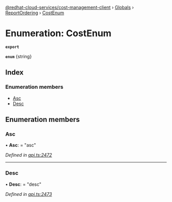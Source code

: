 [@redhat-cloud-services/cost-management-client](../README.md) › [Globals](../globals.md) › [ReportOrdering](../modules/reportordering.md) › [CostEnum](reportordering.costenum.md)

# Enumeration: CostEnum

**`export`** 

**`enum`** {string}

## Index

### Enumeration members

* [Asc](reportordering.costenum.md#asc)
* [Desc](reportordering.costenum.md#desc)

## Enumeration members

###  Asc

• **Asc**: = "asc"

*Defined in [api.ts:2472](https://github.com/RedHatInsights/javascript-clients/blob/master/packages/cost-management/api.ts#L2472)*

___

###  Desc

• **Desc**: = "desc"

*Defined in [api.ts:2473](https://github.com/RedHatInsights/javascript-clients/blob/master/packages/cost-management/api.ts#L2473)*

